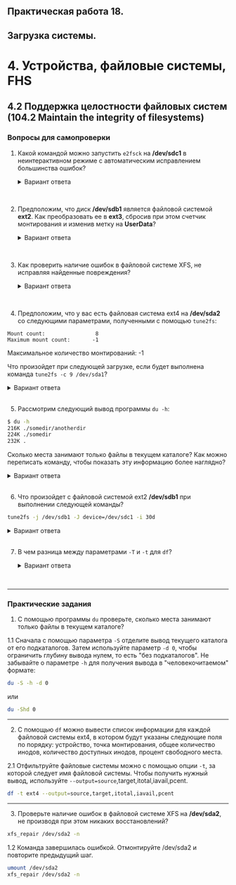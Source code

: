 ## Практическая работа 18. 
## Загрузка системы.

# 4. Устройства, файловые системы, FHS
## 4.2 Поддержка целостности файловых систем (104.2 Maintain the integrity of filesystems)

### Вопросы для самопроверки

1. Какой командой можно запустить `e2fsck` на **/dev/sdc1** в неинтерактивном режиме с автоматическим исправлением большинства ошибок?
    <details>
    <summary>Вариант ответа</summary>

    Параметром для автоматического исправления большинства ошибок является `-p`. Поэтому ответ следующий:
    ```sh
    e2fsck -p /dev/sdc1
    ```
    
    </details>
<br> 
   


2. Предположим, что диск **/dev/sdb1** является файловой системой **ext2**. Как преобразовать ее в **ext3**, сбросив при этом счетчик монтирования и изменив метку на **UserData**?
    <details>
    <summary>Вариант ответа</summary>

    Помните, что преобразование файловой системы **ext2** в **ext3** сводится к добавлению журнала, что можно сделать с помощью параметра `-j`. Чтобы сбросить счетчик монтирования, используйте параметр `-C 0`. Чтобы изменить метку используйте параметр `-L UserData`. Правильный ответ:
    
    ```sh
    tune2fs -j -C 0 -L UserData /dev/sdb1
    ```
    
    </details>
<br> 
   

3. Как проверить наличие ошибок в файловой системе XFS, не исправляя найденные повреждения?
    <details>
    <summary>Вариант ответа</summary>

    Используйте параметр `-n`, как в `xfs -n`, после которого указывается соответствующее устройство.
    
    </details>
<br> 
   



4. Предположим, что у вас есть файловая система ext4 на **/dev/sda2** со следующими параметрами, полученными с помощью `tune2fs`:

```console
Mount count:                8
Maximum mount count:       -1
```

Максимальное количество монтирований: -1

Что произойдет при следующей загрузке, если будет выполнена команда `tune2fs -c 9 /dev/sda1`?

<details>
<summary>Вариант ответа</summary>

Команда установит максимальное число монтирований для файловой системы равным 9. Поскольку в настоящее время число монтирований равно 8, при следующей загрузке системы будет произведена проверка файловой системы.
    
</details>
<br> 
   

5. Рассмотрим следующий вывод программы `du -h`:
```sh
$ du -h
216K ./somedir/anotherdir
224K ./somedir
232K .
```
Сколько места занимают только файлы в текущем каталоге? Как можно переписать команду, чтобы показать эту информацию более наглядно?

<details>
<summary>Вариант ответа</summary>

Из общего количества используемых 232К, 224К занято подкаталогом **somedir** и его подкаталогами.
Таким образом, исключая их, мы имеем 8К, занятых файлами в текущем каталоге. Более наглядно эту информацию можно показать с помощью параметра `-S`, который разделит каталоги при подсчете.
    
</details>
<br> 

6. Что произойдет с файловой системой ext2 **/dev/sdb1** при выполнении следующей команды?
   
```sh
tune2fs -j /dev/sdb1 -J device=/dev/sdc1 -i 30d
```
 <details>
    <summary>Вариант ответа</summary>

В файловую систему **/dev/sdb1** будет добавлен журнал, преобразующий ее в формат ext3. Журнал будет храниться на устройстве **/dev/sdc1**, а файловая система будет проверяться каждые 30 дней.
    
</details>
<br> 
   
7.  В чем разница между параметрами `-T` и `-t` для `df`?
    <details>
    <summary>Вариант ответа</summary>

    Параметр `-T` включает в вывод `df` тип каждой файловой системы. Параметр `-t` является фильтром и на выходе будут показаны только файловые системы заданного типа, исключая все остальные.
    
    </details>
<br> 
   


---
### Практические задания
1. С помощью программы `du` проверьте, сколько места занимают только файлы в текущем каталоге?

1.1 Сначала с помощью параметра `-S` отделите вывод текущего каталога от его подкаталогов. Затем используйте параметр `-d 0`, чтобы ограничить глубину вывода нулем, то есть "без подкаталогов".
Не забывайте о параметре `-h` для получения вывода в "человекочитаемом" формате:
```sh
du -S -h -d 0
```
или
```sh
du -Shd 0
```

---
2. С помощью `df` можно вывести список информации для каждой файловой системы ext4, в котором будут указаны следующие поля по порядку: устройство, точка монтирования, общее количество инодов, количество доступных инодов, процент свободного места.

2.1 Отфильтруйте файловые системы можно с помощью опции `-t`, за которой следует имя файловой системы. Чтобы получить нужный вывод, используйте `--output=source`,target,itotal,iavail,pcent. 

```sh
df -t ext4 --output=source,target,itotal,iavail,pcent
```

---
3. Проверьте наличие ошибок в файловой системе XFS на **/dev/sda2**, не производя при этом никаких восстановлений?

```sh
xfs_repair /dev/sda2 -n
```
1.2 Команда завершилась ошибкой. Отмонтируйте /dev/sda2  и повторите предыдущий шаг.

```sh
umount /dev/sda2
xfs_repair /dev/sda2 -n
```
